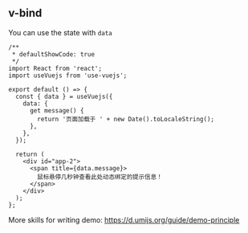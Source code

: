 ## v-bind

You can use the state with `data`

```tsx
/**
 * defaultShowCode: true
 */
import React from 'react';
import useVuejs from 'use-vuejs';

export default () => {
  const { data } = useVuejs({
    data: {
      get message() {
        return '页面加载于 ' + new Date().toLocaleString();
      },
    },
  });

  return (
    <div id="app-2">
      <span title={data.message}>
        鼠标悬停几秒钟查看此处动态绑定的提示信息！
      </span>
    </div>
  );
};
```

More skills for writing demo: https://d.umijs.org/guide/demo-principle
